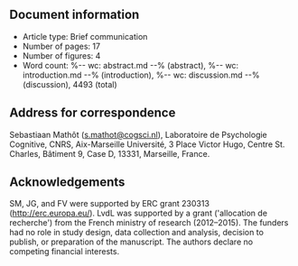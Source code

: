 ## Document information

- Article type: Brief communication
- Number of pages: 17
- Number of figures: 4
- Word count: %-- wc: abstract.md --% (abstract), %-- wc: introduction.md --% (introduction), %-- wc: discussion.md --% (discussion), 4493 (total)

## Address for correspondence

Sebastiaan Mathôt (<s.mathot@cogsci.nl>), Laboratoire de Psychologie Cognitive, CNRS, Aix-Marseille Université, 3 Place Victor Hugo, Centre St. Charles, Bâtiment 9, Case D, 13331, Marseille, France.

## Acknowledgements

SM, JG, and FV were supported by ERC grant 230313 (<http://erc.europa.eu/>). LvdL was supported by a grant ('allocation de recherche') from the
French ministry of research (2012–2015). The funders had no role in study design, data collection and analysis, decision to publish, or preparation of the
manuscript. The authors declare no competing financial interests.
